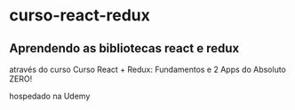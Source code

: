 # curso-react-redux
## Aprendendo as bibliotecas react e redux
<p>através do curso 
Curso React + Redux: Fundamentos e 2 Apps do Absoluto ZERO! </p>
<p>hospedado na Udemy</p>

